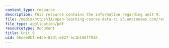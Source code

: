 ```yaml
---
content_type: resource
description: This resource contains the information regarding unit 9.
file: /media/https%3A/open-learning-course-data-rc.s3.amazonaws.com/res-21g-003-learning-chinese-a-foundation-course-in-mandarin-spring-2011/56eae0bfe4eb82d1e827bc1b19dff93d_MITRES_21G_003S11_unit09.pdf
file_type: application/pdf
resourcetype: Document
title: Unit 9
uid: 56eae0bf-e4eb-82d1-e827-bc1b19dff93d
---
```

